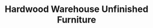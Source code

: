 ---
title: "Hardwood Warehouse Unfinished Furniture"
url: /forney/hardwood-warehouse-unfinished-furniture/
shop: furniture
---